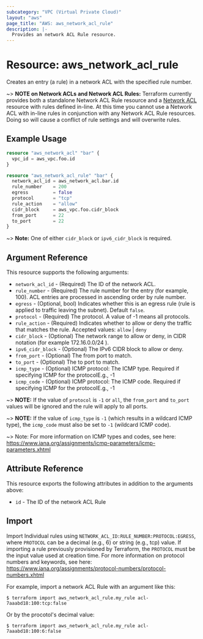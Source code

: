 ```yaml
---
subcategory: "VPC (Virtual Private Cloud)"
layout: "aws"
page_title: "AWS: aws_network_acl_rule"
description: |-
  Provides an network ACL Rule resource.
---
```


# Resource: aws_network_acl_rule

Creates an entry (a rule) in a network ACL with the specified rule number.

~> **NOTE on Network ACLs and Network ACL Rules:** Terraform currently
provides both a standalone Network ACL Rule resource and a [Network ACL](network_acl.html) resource with rules
defined in-line. At this time you cannot use a Network ACL with in-line rules
in conjunction with any Network ACL Rule resources. Doing so will cause
a conflict of rule settings and will overwrite rules.

## Example Usage

```terraform
resource "aws_network_acl" "bar" {
  vpc_id = aws_vpc.foo.id
}

resource "aws_network_acl_rule" "bar" {
  network_acl_id = aws_network_acl.bar.id
  rule_number    = 200
  egress         = false
  protocol       = "tcp"
  rule_action    = "allow"
  cidr_block     = aws_vpc.foo.cidr_block
  from_port      = 22
  to_port        = 22
}
```

~> **Note:** One of either `cidr_block` or `ipv6_cidr_block` is required.

## Argument Reference

This resource supports the following arguments:

* `network_acl_id` - (Required) The ID of the network ACL.
* `rule_number` - (Required) The rule number for the entry (for example, 100). ACL entries are processed in ascending order by rule number.
* `egress` - (Optional, bool) Indicates whether this is an egress rule (rule is applied to traffic leaving the subnet). Default `false`.
* `protocol` - (Required) The protocol. A value of -1 means all protocols.
* `rule_action` - (Required) Indicates whether to allow or deny the traffic that matches the rule. Accepted values: `allow` | `deny`
* `cidr_block` - (Optional) The network range to allow or deny, in CIDR notation (for example 172.16.0.0/24 ).
* `ipv6_cidr_block` - (Optional) The IPv6 CIDR block to allow or deny.
* `from_port` - (Optional) The from port to match.
* `to_port` - (Optional) The to port to match.
* `icmp_type` - (Optional) ICMP protocol: The ICMP type. Required if specifying ICMP for the protocolE.g., -1
* `icmp_code` - (Optional) ICMP protocol: The ICMP code. Required if specifying ICMP for the protocolE.g., -1

~> **NOTE:** If the value of `protocol` is `-1` or `all`, the `from_port` and `to_port` values will be ignored and the rule will apply to all ports.

~> **NOTE:** If the value of `icmp_type` is `-1` (which results in a wildcard ICMP type), the `icmp_code` must also be set to `-1` (wildcard ICMP code).

~> Note: For more information on ICMP types and codes, see here: https://www.iana.org/assignments/icmp-parameters/icmp-parameters.xhtml

## Attribute Reference

This resource exports the following attributes in addition to the arguments above:

* `id` - The ID of the network ACL Rule

## Import

Import Individual rules using `NETWORK_ACL_ID:RULE_NUMBER:PROTOCOL:EGRESS`, where `PROTOCOL` can be a decimal (e.g., 6) or string (e.g., tcp) value.
If importing a rule previously provisioned by Terraform, the `PROTOCOL` must be the input value used at creation time.
For more information on protocol numbers and keywords, see here: https://www.iana.org/assignments/protocol-numbers/protocol-numbers.xhtml

For example, import a network ACL Rule with an argument like this:

```console
$ terraform import aws_network_acl_rule.my_rule acl-7aaabd18:100:tcp:false
```

Or by the procotol's decimal value:

```console
$ terraform import aws_network_acl_rule.my_rule acl-7aaabd18:100:6:false
```
